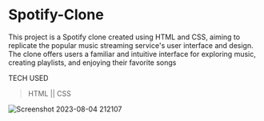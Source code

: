 # Spotify-Clone
This project is a Spotify clone created using HTML and CSS, aiming to replicate the popular music streaming service's user interface and design. The clone offers users a familiar and intuitive interface for exploring music, creating playlists, and enjoying their favorite songs

  TECH USED
> HTML ||
> CSS

![Screenshot 2023-08-04 212107](https://github.com/Sahil8564/Spotify-Clone/assets/136605579/274549b5-e3a9-4f64-b3ac-592600788aa8)

